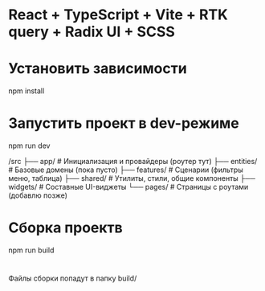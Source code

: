 # React + TypeScript + Vite + RTK query + Radix UI + SCSS

# Установить зависимости
npm install

# Запустить проект в dev-режиме
npm run dev

/src
  ├── app/         # Инициализация и провайдеры (роутер тут)
  ├── entities/    # Базовые домены (пока пусто)
  ├── features/    # Сценарии (фильтры меню, таблица)
  ├── shared/      # Утилиты, стили, общие компоненты
  ├── widgets/     # Составные UI-виджеты
  └── pages/       # Страницы с роутами (добавлю позже)

# Сборка проектв 
npm run build
#
Файлы сборки попадут в папку build/


